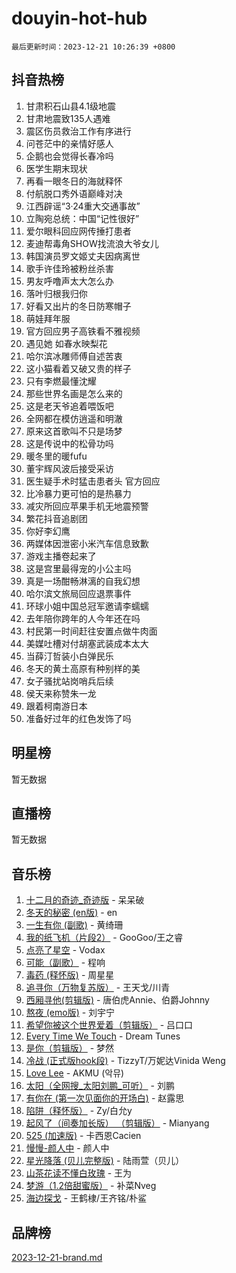 # douyin-hot-hub

`最后更新时间：2023-12-21 10:26:39 +0800`

## 抖音热榜

1. 甘肃积石山县4.1级地震
1. 甘肃地震致135人遇难
1. 震区伤员救治工作有序进行
1. 问苍茫中的亲情好感人
1. 企鹅也会觉得长春冷吗
1. 医学生期末现状
1. 再看一眼冬日的海就释怀
1. 付航脱口秀外语巅峰对决
1. 江西辟谣“3·24重大交通事故”
1. 立陶宛总统：中国“记性很好”
1. 爱尔眼科回应网传捶打患者
1. 麦迪帮毒角SHOW找流浪大爷女儿
1. 韩国演员罗文姬丈夫因病离世
1. 歌手许佳玲被粉丝杀害
1. 男友呼噜声太大怎么办
1. 落叶归根我归你
1. 好看又出片的冬日防寒帽子
1. 萌娃拜年服
1. 官方回应男子高铁看不雅视频
1. 遇见她 如春水映梨花
1. 哈尔滨冰雕师傅自述苦衷
1. 这小猫看着又破又贵的样子
1. 只有李燃最懂沈耀
1. 那些世界名画是怎么来的
1. 这是老天爷追着喂饭吧
1. 全网都在模仿逍遥和明澈
1. 原来这首歌叫不只是场梦
1. 这是传说中的松骨功吗
1. 暖冬里的暖fufu
1. 董宇辉风波后接受采访
1. 医生疑手术时猛击患者头 官方回应
1. 比冷暴力更可怕的是热暴力
1. 减灾所回应苹果手机无地震预警
1. 繁花抖音追剧团
1. 你好李幻鹰
1. 两媒体因泄密小米汽车信息致歉
1. 游戏主播卷起来了
1. 这是宫里最得宠的小公主吗
1. 真是一场酣畅淋漓的自我幻想
1. 哈尔滨文旅局回应退票事件
1. 环球小姐中国总冠军邀请李蠕蠕
1. 去年陪你跨年的人今年还在吗
1. 村民第一时间赶往安置点做牛肉面
1. 美媒吐槽对付胡塞武装成本太大
1. 当薛汀哲装小白弹民乐
1. 冬天的黄土高原有种别样的美
1. 女子骚扰站岗哨兵后续
1. 侯天来称赞朱一龙
1. 跟着柯南游日本
1. 准备好过年的红色发饰了吗

## 明星榜

暂无数据

## 直播榜

暂无数据

## 音乐榜

1. [十二月的奇迹_奇迹版](https://sf3-cdn-tos.douyinstatic.com/obj/tos-cn-ve-2774/oMslvA9FBzGMGHnyUuoiiUjtIAXfMz6tzwByW8) - 呆呆破
1. [冬天的秘密 (en版)](https://sf3-cdn-tos.douyinstatic.com/obj/tos-cn-ve-2774/okIuMHDdzyf3FjGK4Lphe1vfHcQaPIHAg0Z4CR) - en
1. [一生有你 (副歌)](https://sf6-cdn-tos.douyinstatic.com/obj/tos-cn-ve-2774/o8xzM8HLaQzgMiJ96FKAWCenIuzkFpfClDdmeW) - 黄绮珊
1. [我的纸飞机（片段2）](https://sf6-cdn-tos.douyinstatic.com/obj/tos-cn-ve-2774/oM2ZrKcg2CD5AeRB2gkeXOFB1IxAGJdZPazYHf) - GooGoo/王之睿
1. [点亮了星空](https://sf6-cdn-tos.douyinstatic.com/obj/tos-cn-ve-2774/oEeZYED0P1FUySQvtdr5u4gInbCDeBOHzBhlrM) - Vodax
1. [可能（副歌）](https://sf6-cdn-tos.douyinstatic.com/obj/tos-cn-ve-2774/cde1731888894259b333569393c2fb51) - 程响
1. [毒药 (释怀版)](https://sf6-cdn-tos.douyinstatic.com/obj/tos-cn-ve-2774/oYILMEAzspdZBIzy4frJNB8ZHPHWAhiwowd4Ad) - 周星星
1. [追寻你（万物复苏版）](https://sf3-cdn-tos.douyinstatic.com/obj/tos-cn-ve-2774/oYeAZJsbjIDit9APmBg8u6uDUQnHmoCf3gbo74) - 王天戈/川青
1. [西厢寻他(剪辑版)](https://sf3-cdn-tos.douyinstatic.com/obj/tos-cn-ve-2774/oUsAVfAQKlRNxEv5qxvIB8o5qmIWUcXbzJKJhw) - 唐伯虎Annie、伯爵Johnny
1. [熬夜 (emo版)](https://sf6-cdn-tos.douyinstatic.com/obj/tos-cn-ve-2774/ocQZvZErLThAfNQOtBZ178gQDfCDFBL9iB5lvY) - 刘宇宁
1. [希望你被这个世界爱着（剪辑版）](https://sf3-cdn-tos.douyinstatic.com/obj/tos-cn-ve-2774/oo4H3BfEygN7l7bQaMBOZHCQ1eI4FqtED5skQ2) - 吕口口
1. [Every Time We Touch](https://sf6-cdn-tos.douyinstatic.com/obj/tos-cn-ve-2774/ogN6lUKQeBBfEVhIOMikG1CcJjugxk1tztZyhP) - Dream Tunes
1. [是你（剪辑版）](https://sf3-cdn-tos.douyinstatic.com/obj/tos-cn-ve-2774/46019dae783c4c969944217fe1cfafc4) - 梦然
1. [冷战 (正式版hook段)](https://sf3-cdn-tos.douyinstatic.com/obj/tos-cn-ve-2774/oMuEoiBasWApEMVDgNiI8VAByNmwo5J0pyf8Yx) - TizzyT/万妮达Vinida Weng
1. [Love Lee](https://sf3-cdn-tos.douyinstatic.com/obj/tos-cn-ve-2774/o05GbkJGbCBTdDnMtB0fwOYgkeZp23vrWQDQBS) - AKMU (악뮤)
1. [太阳（全网搜_太阳刘鹏_可听）](https://sf6-cdn-tos.douyinstatic.com/obj/tos-cn-ve-2774/ogWbyIQnlBFImVbeDocRdCIYtBHlbJXgfZMvgz) - 刘鹏
1. [有你在 (第一次见面你的开场白)](https://sf3-cdn-tos.douyinstatic.com/obj/tos-cn-ve-2774/oAthrQ3ClJBfI57uBoFEgNDYtNCZ0TSYQQfxQ0) - 赵露思
1. [陷阱（释怀版）](https://sf6-cdn-tos.douyinstatic.com/obj/tos-cn-ve-2774/oE8C21LeZrzKLDFfQYgMzx4GAIHageG5IzayY7) - Zy/白允y
1. [起风了（间奏加长版） （剪辑版）](https://sf3-cdn-tos.douyinstatic.com/obj/tos-cn-ve-2774/8a927fdf26bc49e0ada58e80d57cf030) - Mianyang
1. [525 (加速版)](https://sf3-cdn-tos.douyinstatic.com/obj/tos-cn-ve-2774/oIfKCtqfDyP8Vc9FpAPgWMyezT6LnDT1abRwGg) - 卡西恩Cacien
1. [慢慢-颜人中](https://sf6-cdn-tos.douyinstatic.com/obj/tos-cn-ve-2774/ocjHNfBXdBxQNC8ZGAeoLMFTUgtBg8bkExunDC) - 颜人中
1. [星光降落 (贝儿完整版)](https://sf3-cdn-tos.douyinstatic.com/obj/tos-cn-ve-2774/okwB9hAwyAtsFFkFBzAX1hOOfQuIoMNs0W2Mwr) - 陆雨萱（贝儿）
1. [山茶花读不懂白玫瑰](https://sf3-cdn-tos.douyinstatic.com/obj/tos-cn-ve-2774/osfn8B7DktrRHEPJgPCfDbw7QDQEkwC16BxZg9) - 王为
1. [梦游（1.2倍甜蜜版）](https://sf6-cdn-tos.douyinstatic.com/obj/tos-cn-ve-2774/o4gyAUm8hwufoEABmwVIiQtHsFuGzAEEWtNMzo) - 补菜Nveg
1. [海边探戈](https://sf3-cdn-tos.douyinstatic.com/obj/tos-cn-ve-2774/os9gE0VQCGqt6VQkZDyBBYvfSDY0QFe3vVmubn) - 王鹤棣/王齐铭/朴鲨

## 品牌榜

[2023-12-21-brand.md](2023-12-21-brand.md)
